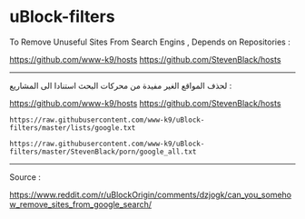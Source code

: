 # uBlock-filters

To Remove Unuseful Sites From Search Engins , Depends on Repositories :

https://github.com/www-k9/hosts
https://github.com/StevenBlack/hosts

---

لحذف المواقع الغير مفيدة من محركات البحث استنادا الى المشاريع :

https://github.com/www-k9/hosts
https://github.com/StevenBlack/hosts

```
https://raw.githubusercontent.com/www-k9/uBlock-filters/master/lists/google.txt
```

```
https://raw.githubusercontent.com/www-k9/uBlock-filters/master/StevenBlack/porn/google_all.txt
```

---
Source :

https://www.reddit.com/r/uBlockOrigin/comments/dzjogk/can_you_somehow_remove_sites_from_google_search/
